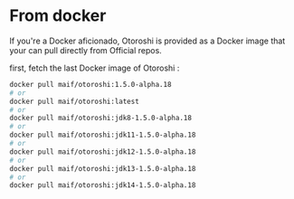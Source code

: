 # From docker

If you're a Docker aficionado, Otoroshi is provided as a Docker image that your can pull directly from Official repos.

first, fetch the last Docker image of Otoroshi :

```sh
docker pull maif/otoroshi:1.5.0-alpha.18
# or 
docker pull maif/otoroshi:latest
# or 
docker pull maif/otoroshi:jdk8-1.5.0-alpha.18
# or 
docker pull maif/otoroshi:jdk11-1.5.0-alpha.18
# or 
docker pull maif/otoroshi:jdk12-1.5.0-alpha.18
# or 
docker pull maif/otoroshi:jdk13-1.5.0-alpha.18
# or 
docker pull maif/otoroshi:jdk14-1.5.0-alpha.18
```
